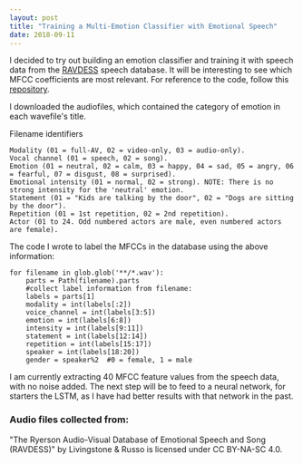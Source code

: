```yaml
---
layout: post
title: "Training a Multi-Emotion Classifier with Emotional Speech"
date: 2018-09-11
---
```


I decided to try out building an emotion classifier and training it with speech data from the <a href="https://zenodo.org/record/1188976">RAVDESS</a> speech database. It will be interesting to see which MFCC coefficients are most relevant. For reference to the code, follow this <a href="https://github.com/a-n-rose/language-classifier/tree/master/emotions_classifier">repository</a>.

I downloaded the audiofiles, which contained the category of emotion in each wavefile's title. 

Filename identifiers 

    Modality (01 = full-AV, 02 = video-only, 03 = audio-only).
    Vocal channel (01 = speech, 02 = song).
    Emotion (01 = neutral, 02 = calm, 03 = happy, 04 = sad, 05 = angry, 06 = fearful, 07 = disgust, 08 = surprised).
    Emotional intensity (01 = normal, 02 = strong). NOTE: There is no strong intensity for the 'neutral' emotion.
    Statement (01 = "Kids are talking by the door", 02 = "Dogs are sitting by the door").
    Repetition (01 = 1st repetition, 02 = 2nd repetition).
    Actor (01 to 24. Odd numbered actors are male, even numbered actors are female).

The code I wrote to label the MFCCs in the database using the above information:

```
for filename in glob.glob('**/*.wav'):
    parts = Path(filename).parts
    #collect label information from filename:
    labels = parts[1]
    modality = int(labels[:2])
    voice_channel = int(labels[3:5])
    emotion = int(labels[6:8])
    intensity = int(labels[9:11])
    statement = int(labels[12:14])
    repetition = int(labels[15:17])
    speaker = int(labels[18:20])
    gender = speaker%2  #0 = female, 1 = male
```

I am currently extracting 40 MFCC feature values from the speech data, with no noise added. The next step will be to feed to a neural network, for starters the LSTM, as I have had better results with that network in the past. 



### Audio files collected from:

"The Ryerson Audio-Visual Database of Emotional Speech and Song (RAVDESS)" by Livingstone & Russo is licensed under CC BY-NA-SC 4.0.
